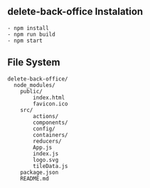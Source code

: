 ## delete-back-office Instalation 

```
- npm install 
- npm run build 
- npm start 
```

## File System

```
delete-back-office/
  node_modules/
 	public/
	    index.html
	    favicon.ico
	src/
		actions/
		components/
		config/
		containers/
		reducers/
		App.js
	    index.js
	    logo.svg
	  	tileData.js
	package.json
	README.md
```